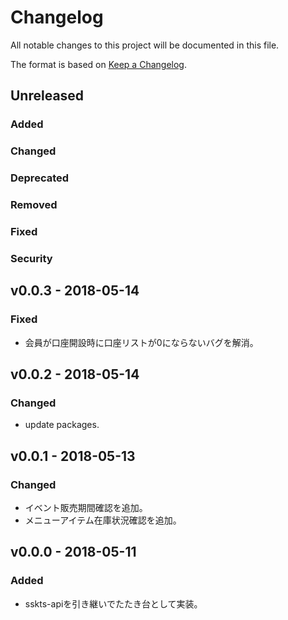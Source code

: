 # Changelog

All notable changes to this project will be documented in this file.

The format is based on [Keep a Changelog](http://keepachangelog.com/).

## Unreleased

### Added

### Changed

### Deprecated

### Removed

### Fixed

### Security

## v0.0.3 - 2018-05-14

### Fixed

- 会員が口座開設時に口座リストが0にならないバグを解消。

## v0.0.2 - 2018-05-14

### Changed

- update packages.

## v0.0.1 - 2018-05-13

### Changed

- イベント販売期間確認を追加。
- メニューアイテム在庫状況確認を追加。

## v0.0.0 - 2018-05-11

### Added

- sskts-apiを引き継いでたたき台として実装。
